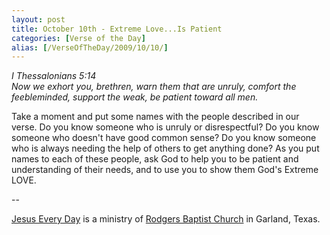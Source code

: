 ```yaml
---
layout: post
title: October 10th - Extreme Love...Is Patient
categories: [Verse of the Day]
alias: [/VerseOfTheDay/2009/10/10/]
---
```


_I Thessalonians 5:14  
Now we exhort you, brethren, warn them that are unruly, comfort the
feebleminded, support the weak, be patient toward all men._

Take a moment and put some names with the people described in our
verse. Do you know someone who is unruly or disrespectful? Do you
know someone who doesn't have good common sense? Do you know someone
who is always needing the help of others to get anything done? As you
put names to each of these people, ask God to help you to be patient
and understanding of their needs, and to use you to show them God's
Extreme LOVE.

 --

<a href=http://jesuseveryday.net>Jesus Every Day</a> is a ministry of <a href=http://rodgersbaptist.net>Rodgers Baptist Church</a> in Garland, Texas.
